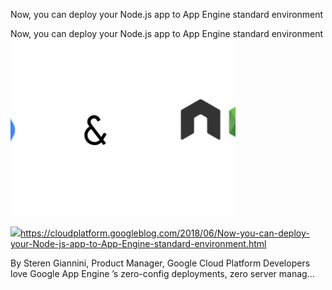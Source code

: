 Now, you can deploy your Node.js app to App Engine standard environment

Now, you can deploy your Node.js app to App Engine standard environment
![](../_resources/a9112d4fbcbb7dee4fcd719f2ab38980.png)

![](../_resources/f12145c5fa15a0084a400dee43de6218.png)https://cloudplatform.googleblog.com/2018/06/Now-you-can-deploy-your-Node-js-app-to-App-Engine-standard-environment.html

By Steren Giannini, Product Manager, Google Cloud Platform Developers love Google App Engine ’s zero-config deployments, zero server manag...